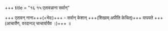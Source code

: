 +++
title = "१६ १५ एतावन्नाना सर्वान्"

+++
एतावन् नाना+++(=भेदः)+++ - सर्वान् केशान् +++(शिखाम् अपीति केचित्)+++ वापयते +++(आचार्येण, वरदानञ् चाचार्यायैव ।)+++ ॥ 
